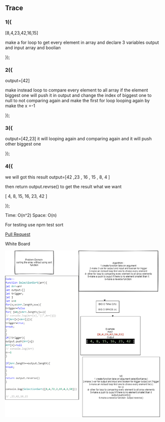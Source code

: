 ## Trace
### 1({

[8,4,23,42,16,15]

make a for loop to get every element in array and declare 3 variables output and input array and boolian

});

### 2({

output=[42]

make instead loop to compare every element to all array if the element biggest one will push it in output and change the index of biggest one to null to not comparing again and make the first for loop  looping again by make the x =-1


});

### 3({

output=[42,23]
it will looping again and comparing again and it will push other biggest one

});

### 4({
we will got this result 
output=[42 ,23 , 16 , 15 , 8, 4 ]

then return output.revrse() to get the result what we want

[ 4, 8, 15, 16, 23, 42 ]

});


Time: O(n^2)
Space: O(n)

For testing use npm test sort

[Pull Request](https://github.com/ayoubkandah/data-structures-and-algorithms/pull/33)

White Board



![img](./code26.png)


